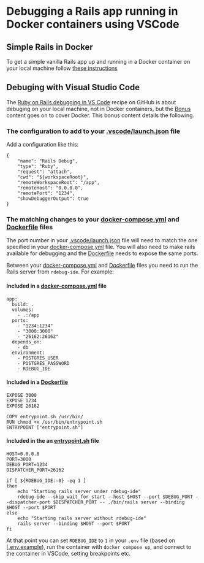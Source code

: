 # Debugging a Rails app running in Docker containers using VSCode

## Simple Rails in Docker

To get a simple vanilla Rails app up and running in a Docker container on your local machine follow [these instructions](SimpleRailsInDocker.md)

## Debuging with Visual Studio Code

The [Ruby on Rails debugging in VS Code](https://github.com/Microsoft/vscode-recipes/tree/master/debugging-Ruby-on-Rails) recipe on GitHub is about debuging on your local machine, not in Docker containers, but the [Bonus](https://github.com/Microsoft/vscode-recipes/tree/master/debugging-Ruby-on-Rails#bonus) content goes on to cover Docker. This bonus content details the following.

### The configuration to add to your [.vscode/launch.json](.vscode/launch.json) file

Add a configuration like this:

    {
        "name": "Rails Debug",
        "type": "Ruby",
        "request": "attach",
        "cwd": "${workspaceRoot}",
        "remoteWorkspaceRoot": "/app",
        "remoteHost": "0.0.0.0",
        "remotePort": "1234",
        "showDebuggerOutput": true
    }

### The matching changes to your [docker-compose.yml](docker-compose.yml) and [Dockerfile](Dockerfile) files

The port number in your [.vscode/launch.json](.vscode/launch.json) file will need to match the one specified in your [docker-compose.yml](docker-compose.yml) file. You will also need to make rails available for debugging and the [Dockerfile](Dockerfile) needs to expose the same ports.

Between your [docker-compose.yml](docker-compose.yml) and [Dockerfile](Dockerfile) files you need to run the Rails server from `rdebug-ide`. For example:

#### Included in a [docker-compose.yml](docker-compose.yml) file

    app:
      build: .
      volumes:
        - .:/app
      ports:
        - "1234:1234"
        - "3000:3000"
        - "26162:26162"
      depends_on:
        - db
      environment:
        - POSTGRES_USER
        - POSTGRES_PASSWORD
        - RDEBUG_IDE

#### Included in a  [Dockerfile](Dockerfile)

    EXPOSE 3000
    EXPOSE 1234
    EXPOSE 26162

    COPY entrypoint.sh /usr/bin/
    RUN chmod +x /usr/bin/entrypoint.sh
    ENTRYPOINT ["entrypoint.sh"]

#### Included in the an [entrypoint.sh](entrypoint.sh) file

    HOST=0.0.0.0
    PORT=3000
    DEBUG_PORT=1234
    DISPATCHER_PORT=26162

    if [ ${RDEBUG_IDE:-0} -eq 1 ]
    then
        echo "Starting rails server under rdebug-ide"
        rdebug-ide --skip_wait_for_start --host $HOST --port $DEBUG_PORT --dispatcher-port $DISPATCHER_PORT -- ./bin/rails server --binding $HOST --port $PORT
    else
        echo "Starting rails server without rdebug-ide"
        rails server --binding $HOST --port $PORT
    fi

At that point you can set `RDEBUG_IDE` to `1` in your `.env` file (based on [[.env.example](.env.example)), run the container with `docker compose up`, and connect to the container in VSCode, setting breakpoints etc.
